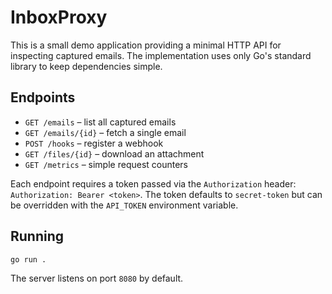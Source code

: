 # InboxProxy

This is a small demo application providing a minimal HTTP API for inspecting
captured emails. The implementation uses only Go's standard library to keep
dependencies simple.

## Endpoints

- `GET /emails` – list all captured emails
- `GET /emails/{id}` – fetch a single email
- `POST /hooks` – register a webhook
- `GET /files/{id}` – download an attachment
- `GET /metrics` – simple request counters

Each endpoint requires a token passed via the `Authorization` header:
`Authorization: Bearer <token>`. The token defaults to `secret-token` but can
be overridden with the `API_TOKEN` environment variable.

## Running

```
go run .
```

The server listens on port `8080` by default.


